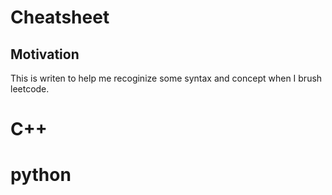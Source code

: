 Cheatsheet
==========

## Motivation
This is writen to help me recoginize some syntax and concept when I brush leetcode.


# C++





# python
